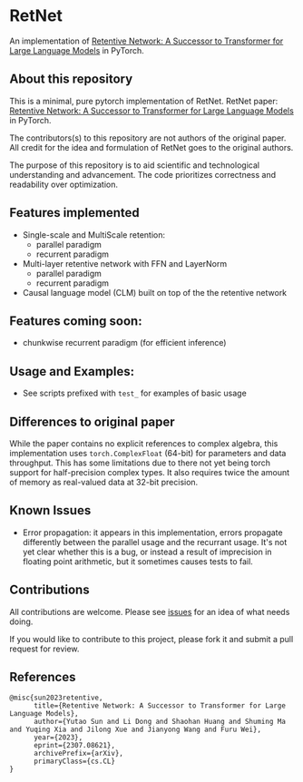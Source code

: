 # RetNet
An implementation of [Retentive Network: A Successor to Transformer
for Large Language Models](https://arxiv.org/pdf/2307.08621.pdf) in PyTorch.

## About this repository
This is a minimal, pure pytorch implementation of RetNet. RetNet paper: [Retentive Network: A Successor to Transformer
for Large Language Models](https://arxiv.org/pdf/2307.08621.pdf) in PyTorch.

The contributors(s) to this repository are not authors of the original paper. All credit for the idea and formulation of RetNet goes to the original authors.

The purpose of this repository is to aid scientific and technological understanding and advancement. The code prioritizes correctness and readability over optimization.

## Features implemented
* Single-scale and MultiScale retention:
  - parallel paradigm
  - recurrent paradigm
* Multi-layer retentive network with FFN and LayerNorm
  - parallel paradigm
  - recurrent paradigm
* Causal language model (CLM) built on top of the the retentive network

## Features coming soon:
* chunkwise recurrent paradigm (for efficient inference)

## Usage and Examples:
* See scripts prefixed with `test_` for examples of basic usage

## Differences to original paper
While the paper contains no explicit references to complex algebra, this implementation uses `torch.ComplexFloat` (64-bit) for parameters and data throughput. This has some limitations due to there not yet being torch support for half-precision complex types. It also requires twice the amount of memory as real-valued data at 32-bit precision.

## Known Issues
* Error propagation: it appears in this implementation, errors propagate differently between the parallel usage and the recurrant usage. It's not yet clear whether this is a bug, or instead a result of imprecision in floating point arithmetic, but it sometimes causes tests to fail.

## Contributions
All contributions are welcome. Please see [issues](https://github.com/Jamie-Stirling/RetNet/issues) for an idea of what needs doing.

If you would like to contribute to this project, please fork it and submit a pull request for review.

## References
```
@misc{sun2023retentive,
      title={Retentive Network: A Successor to Transformer for Large Language Models}, 
      author={Yutao Sun and Li Dong and Shaohan Huang and Shuming Ma and Yuqing Xia and Jilong Xue and Jianyong Wang and Furu Wei},
      year={2023},
      eprint={2307.08621},
      archivePrefix={arXiv},
      primaryClass={cs.CL}
}
```
